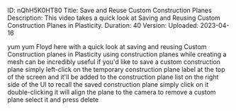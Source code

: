 ID: nQhH5K0HT80
Title: Save and Reuse Custom Construction Planes
Description: This video takes a quick look at Saving and Reusing Custom Construction Planes in Plasticity.
Duration: 40
Version: 
Uploaded: 2023-04-16

yum yum Floyd here with a quick look at
saving and reusing Custom Construction
planes in Plasticity using construction
planes while creating a mesh can be
incredibly useful if you'd like to save
a custom construction plane simply
left-click on the temporary construction
plane label at the top of the screen and
it'll be added to the construction plane
list on the right side of the UI to
recall the saved construction plane
simply click on it double-clicking it
will align the plane to the camera
to remove a custom plane select it and
press delete